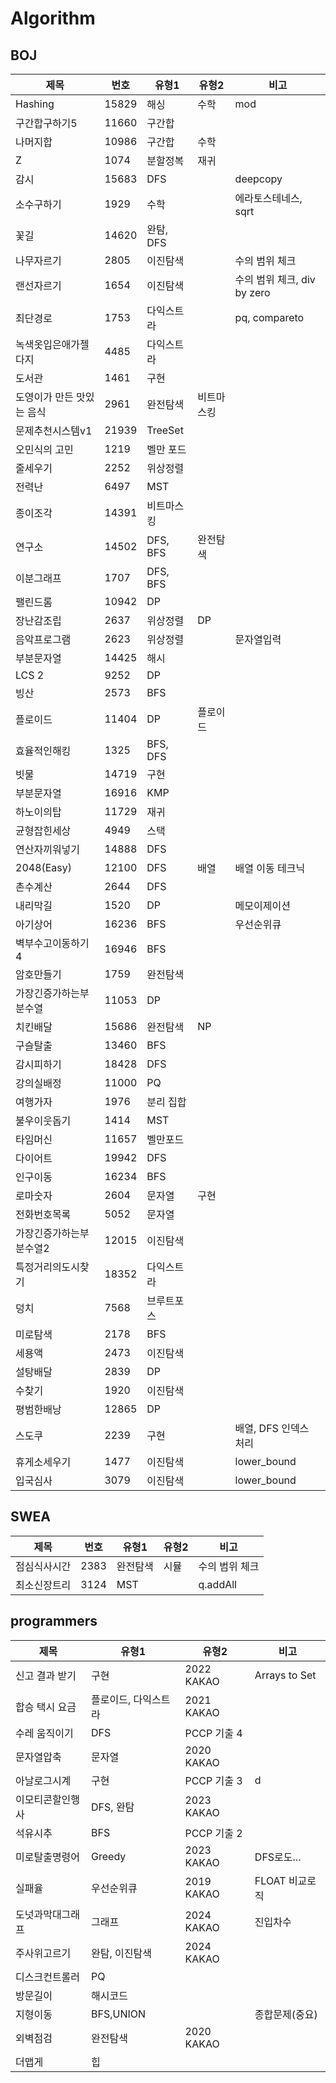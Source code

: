 # Algorithm

## BOJ

| 제목             | 번호    | 유형1      | 유형2   | 비고                    |
|----------------|-------|----------|-------|-----------------------|
| Hashing        | 15829 | 해싱       | 수학    | mod                   |
| 구간합구하기5        | 11660 | 구간합      |       |                       |
| 나머지합           | 10986 | 구간합      | 수학    |                       |
| Z              | 1074  | 분할정복     | 재귀    |                       |
| 감시             | 15683 | DFS      |       | deepcopy              |
| 소수구하기          | 1929  | 수학       |       | 에라토스테네스, sqrt         |
| 꽃길             | 14620 | 완탐, DFS  |       |                       |
| 나무자르기          | 2805  | 이진탐색     |       | 수의 범위 체크              |
| 랜선자르기          | 1654  | 이진탐색     |       | 수의 범위 체크, div by zero |
| 최단경로           | 1753  | 다익스트라    |       | pq, compareto         |
| 녹색옷입은애가젤다지     | 4485  | 다익스트라    |       |                       |
| 도서관            | 1461  | 구현       |       |                       |
| 도영이가 만든 맛있는 음식 | 2961  | 완전탐색     | 비트마스킹 |                       |
| 문제추천시스템v1      | 21939 | TreeSet  |       |                       |
| 오민식의 고민        | 1219  | 벨만 포드    |       |                       |
| 줄세우기           | 2252  | 위상정렬     |       |                       |
| 전력난            | 6497  | MST      |       |                       |
| 종이조각           | 14391 | 비트마스킹    |       |                       |
| 연구소            | 14502 | DFS, BFS | 완전탐색  |                       |
| 이분그래프          | 1707  | DFS, BFS |       |                       |
| 팰린드롬           | 10942 | DP       |       |                       |
| 장난감조립          | 2637  | 위상정렬     | DP    |                       |
| 음악프로그램         | 2623  | 위상정렬     |       | 문자열입력                 |
| 부분문자열          | 14425 | 해시       |       |                       |
| LCS 2          | 9252  | DP       |       |                       |
| 빙산             | 2573  | BFS      |       |                       |
| 플로이드           | 11404 | DP       | 플로이드  |                       |
| 효율적인해킹         | 1325  | BFS, DFS |       |                       |
| 빗물             | 14719 | 구현       |       |                       |
| 부분문자열          | 16916 | KMP      |       |                       |
| 하노이의탑          | 11729 | 재귀       |       |                       |
| 균형잡힌세상         | 4949  | 스택       |       |                       |
| 연산자끼워넣기        | 14888 | DFS      |       |                       |
| 2048(Easy)     | 12100 | DFS      | 배열    | 배열 이동 테크닉             |
| 촌수계산           | 2644  | DFS      |       |                       |
| 내리막길           | 1520  | DP       |       | 메모이제이션                |
| 아기상어           | 16236 | BFS      |       | 우선순위큐                 |
| 벽부수고이동하기4      | 16946 | BFS      |       |                       |
| 암호만들기          | 1759  | 완전탐색     |       |                       |
| 가장긴증가하는부분수열    | 11053 | DP       |       |                       |
| 치킨배달           | 15686 | 완전탐색     | NP    |                       |
| 구슬탈출           | 13460 | BFS      |       |                       |
| 감시피하기          | 18428 | DFS      |       |                       |
| 강의실배정          | 11000 | PQ       |       |                       |
| 여행가자           | 1976  | 분리 집합    |       |                       |
| 불우이웃돕기         | 1414  | MST      |       |                       |
| 타임머신           | 11657 | 벨만포드     |       |                       |
| 다이어트           | 19942 | DFS      |       |                       |
| 인구이동           | 16234 | BFS      |       |                       |
| 로마숫자           | 2604  | 문자열      | 구현    |                       |
| 전화번호목록         | 5052  | 문자열      |       |                       |
| 가장긴증가하는부분수열2   | 12015 | 이진탐색     |       |                       |
| 특정거리의도시찾기      | 18352 | 다익스트라    |       |                       |
| 덩치             | 7568  | 브루트포스    |       |                       |
| 미로탐색           | 2178  | BFS      |       |                       |
| 세용액            | 2473  | 이진탐색     |       |                       |
| 설탕배달           | 2839  | DP       |       |                       |
| 수찾기            | 1920  | 이진탐색     |       |                       |
| 평범한배낭          | 12865 | DP       |       |                       |
| 스도쿠            | 2239  | 구현       |       | 배열, DFS 인덱스 처리        |
| 휴게소세우기         | 1477  | 이진탐색     |       | lower_bound           |
| 입국심사           | 3079  | 이진탐색     |       | lower_bound           |

## SWEA

| 제목     | 번호   | 유형1  | 유형2 | 비고       |
|--------|------|------|-----|----------|
| 점심식사시간 | 2383 | 완전탐색 | 시뮬  | 수의 범위 체크 |
| 최소신장트리 | 3124 | MST  |     | q.addAll |

## programmers

| 제목       | 유형1         | 유형2        | 비고            |
|----------|-------------|------------|---------------|
| 신고 결과 받기 | 구현          | 2022 KAKAO | Arrays to Set |
| 합승 택시 요금 | 플로이드, 다익스트라 | 2021 KAKAO |               |
| 수레 움직이기  | DFS         | PCCP 기출 4  |               |
| 문자열압축    | 문자열         | 2020 KAKAO |               |
| 아날로그시계   | 구현          | PCCP 기출 3  | d             |
| 이모티콘할인행사 | DFS, 완탐     | 2023 KAKAO |               |
| 석유시추     | BFS         | PCCP 기출 2  |               |
| 미로탈출명령어  | Greedy      | 2023 KAKAO | DFS로도...      |
| 실패율      | 우선순위큐       | 2019 KAKAO | FLOAT 비교로직    |
| 도넛과막대그래프 | 그래프         | 2024 KAKAO | 진입차수          |
| 주사위고르기   | 완탐, 이진탐색    | 2024 KAKAO |               |
| 디스크컨트롤러  | PQ          |            |               |
| 방문길이     | 해시코드        |            |               |
| 지형이동     | BFS,UNION   |            | 종합문제(중요)      |
| 외벽점검     | 완전탐색        | 2020 KAKAO |               |
| 더맵게      | 힙           |            |               |